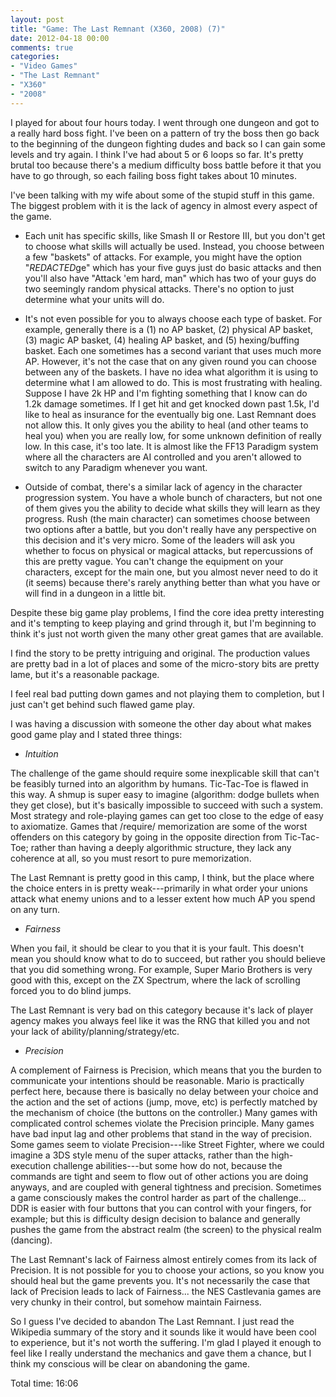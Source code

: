 ```yaml
---
layout: post
title: "Game: The Last Remnant (X360, 2008) (7)"
date: 2012-04-18 00:00
comments: true
categories:
- "Video Games"
- "The Last Remnant"
- "X360"
- "2008"
---
```


I played for about four hours today. I went through one dungeon
and got to a really hard boss fight. I've been on a pattern of try
the boss then go back to the beginning of the dungeon fighting
dudes and back so I can gain some levels and try again. I think
I've had about 5 or 6 loops so far. It's pretty brutal too because
there's a medium difficulty boss battle before it that you have to
go through, so each failing boss fight takes about 10 minutes.

I've been talking with my wife about some of the stupid stuff in
this game. The biggest problem with it is the lack of agency in
almost every aspect of the game.

- Each unit has specific skills, like Smash II or Restore III, but
you don't get to choose what skills will actually be
used. Instead, you choose between a few "baskets" of
attacks. For example, you might have the option "*REDACTED*ge" which
has your five guys just do basic attacks and then you'll also
have "Attack 'em hard, man" which has two of your guys do two
seemingly random physical attacks. There's no option to just
determine what your units will do.

- It's not even possible for you to always choose each type of
basket. For example, generally there is a (1) no AP basket, (2)
physical AP basket, (3) magic AP basket, (4) healing AP basket,
and (5) hexing/buffing basket. Each one sometimes has a second
variant that uses much more AP. However, it's not the case that
on any given round you can choose between any of the baskets. I
have no idea what algorithm it is using to determine what I am
allowed to do. This is most frustrating with healing. Suppose I
have 2k HP and I'm fighting something that I know can do 1.2k
damage sometimes. If I get hit and get knocked down past 1.5k,
I'd like to heal as insurance for the eventually big one. Last
Remnant does not allow this. It only gives you the ability to
heal (and other teams to heal you) when you are really low, for
some unknown definition of really low. In this case, it's too
late. It is almost like the FF13 Paradigm system where all the
characters are AI controlled and you aren't allowed to switch to
any Paradigm whenever you want.

- Outside of combat, there's a similar lack of agency in the
character progression system. You have a whole bunch of
characters, but not one of them gives you the ability to decide
what skills they will learn as they progress. Rush (the main
character) can sometimes choose between two options after a
battle, but you don't really have any perspective on this
decision and it's very micro. Some of the leaders will ask you
whether to focus on physical or magical attacks, but
repercussions of this are pretty vague. You can't change the
equipment on your characters, except for the main one, but you
almost never need to do it (it seems) because there's rarely
anything better than what you have or will find in a dungeon in
a little bit.

Despite these big game play problems, I find the core idea pretty
interesting and it's tempting to keep playing and grind through it,
but I'm beginning to think it's just not worth given the many other
great games that are available.

I find the story to be pretty intriguing and original. The
production values are pretty bad in a lot of places and some of the
micro-story bits are pretty lame, but it's a reasonable package.

I feel real bad putting down games and not playing them to
completion, but I just can't get behind such flawed game play.

I was having a discussion with someone the other day about what
makes good game play and I stated three things:

- *Intuition*

The challenge of the game should require some inexplicable skill
that can't be feasibly turned into an algorithm by
humans. Tic-Tac-Toe is flawed in this way. A shmup is super easy
to imagine (algorithm: dodge bullets when they get close), but
it's basically impossible to succeed with such a system. Most
strategy and role-playing games can get too close to the edge of
easy to axiomatize. Games that /require/ memorization are some of
the worst offenders on this category by going in the opposite
direction from Tic-Tac-Toe; rather than having a deeply
algorithmic structure, they lack any coherence at all, so you
must resort to pure memorization. 

The Last Remnant is pretty good in this camp, I think, but the
place where the choice enters in is pretty weak---primarily in
what order your unions attack what enemy unions and to a lesser
extent how much AP you spend on any turn.

- *Fairness*

When you fail, it should be clear to you that it is your
fault. This doesn't mean you should know what to do to succeed,
but rather you should believe that you did something wrong. For
example, Super Mario Brothers is very good with this, except on
the ZX Spectrum, where the lack of scrolling forced you to do
blind jumps.

The Last Remnant is very bad on this category because it's lack
of player agency makes you always feel like it was the RNG that
killed you and not your lack of ability/planning/strategy/etc.

- *Precision*

A complement of Fairness is Precision, which means that you the
burden to communicate your intentions should be reasonable. Mario
is practically perfect here, because there is basically no delay
between your choice and the action and the set of actions (jump,
move, etc) is perfectly matched by the mechanism of choice (the
buttons on the controller.) Many games with complicated control
schemes violate the Precision principle. Many games have bad
input lag and other problems that stand in the way of
precision. Some games seem to violate Precision---like Street
Fighter, where we could imagine a 3DS style menu of the super
attacks, rather than the high-execution challenge abilities---but
some how do not, because the commands are tight and seem to flow
out of other actions you are doing anyways, and are coupled with
general tightness and precision. Sometimes a game consciously
makes the control harder as part of the challenge... DDR is
easier with four buttons that you can control with your fingers,
for example; but this is difficulty design decision to balance
and generally pushes the game from the abstract realm (the
screen) to the physical realm (dancing).

The Last Remnant's lack of Fairness almost entirely comes from
its lack of Precision. It is not possible for you to choose your
actions, so you know you should heal but the game prevents
you. It's not necessarily the case that lack of Precision leads
to lack of Fairness... the NES Castlevania games are very chunky
in their control, but somehow maintain Fairness.

So I guess I've decided to abandon The Last Remnant. I just read
the Wikipedia summary of the story and it sounds like it would
have been cool to experience, but it's not worth the suffering. I'm
glad I played it enough to feel like I really understand the
mechanics and gave them a chance, but I think my conscious will be
clear on abandoning the game.

Total time: 16:06
